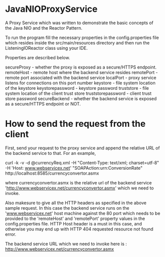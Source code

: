 JavaNIOProxyService
===================

A Proxy Service which was written to demonstrate the basic concepts of the Java NIO and the Reactor Pattern.

To run the program fill the necessary properties in the config.properties file which resides inside the src/main/resources directory and then run the ListeningIOReactor class using your IDE.

Properties are described below.

secureProxy - whether the proxy is exposed as a secure/HTTPS endpoint.
remoteHost - remote host where the backend service resides
remotePort - remote port associated with the backend service
localPort - proxy service listens for connections on this port number
keystore - file system location of the keystore
keystorepassword - keystore password
truststore - file system location of the client trust store
truststorepassword - client trust store password
secureBackend - whether the backend service is exposed as a secure/HTTPS endpoint or NOT.


How to send the request from the client
=========================================
First, send your request to the proxy service and append the relative URL of the backend service to that. For an example,

curl -k -v -d @currencyReq.xml -H "Content-Type: text/xml; charset=utf-8" -H 'Host: www.webservicex.net'  "SOAPAction:urn:ConversionRate"  http://localhost:8585/currencyconvertor.asmx

where currencyconvertor.asmx is the relative url of the backend service 'http://www.webservicex.net/currencyconvertor.asmx' which we need to invoke. 

Also makesure to give all the HTTP headers as specified in the above sample request. In this case the backend service runs on the 'www.webservicex.net' host machine against the 80 port which needs to be provided to the 'remoteHost' and 'remotePort' property values in the config.properties file. HTTP Host header is a must in this case, and otherwise you may end up with HTTP 404 requested resource not found error.


The backend service URL which we need to invoke here is : http://www.webservicex.net/currencyconvertor.asmx

